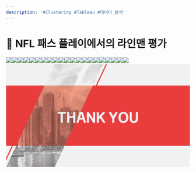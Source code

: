 ```yaml
---
description: '#Clustering #Tableau #데이터_분석'
---
```


# 🏉 NFL 패스 플레이에서의 라인맨 평가

![](<../../../../.gitbook/assets/NFL\_패스\_플레이에서의\_라인맨\_평가 0.png>)![](<../../../../.gitbook/assets/NFL\_패스\_플레이에서의\_라인맨\_평가 1.png>)![](<../../../../.gitbook/assets/NFL\_패스\_플레이에서의\_라인맨\_평가 2.png>)![](<../../../../.gitbook/assets/NFL\_패스\_플레이에서의\_라인맨\_평가 3.png>)![](<../../../../.gitbook/assets/NFL\_패스\_플레이에서의\_라인맨\_평가 4.png>)![](<../../../../.gitbook/assets/NFL\_패스\_플레이에서의\_라인맨\_평가 5.png>)![](<../../../../.gitbook/assets/NFL\_패스\_플레이에서의\_라인맨\_평가 6.png>)![](<../../../../.gitbook/assets/NFL\_패스\_플레이에서의\_라인맨\_평가 7.png>)![](<../../../../.gitbook/assets/NFL\_패스\_플레이에서의\_라인맨\_평가 8.png>)![](<../../../../.gitbook/assets/NFL\_패스\_플레이에서의\_라인맨\_평가 9.png>)![](<../../../../.gitbook/assets/NFL\_패스\_플레이에서의\_라인맨\_평가 10.png>)![](<../../../../.gitbook/assets/NFL\_패스\_플레이에서의\_라인맨\_평가 11.png>)![](<../../../../.gitbook/assets/NFL\_패스\_플레이에서의\_라인맨\_평가 12.png>)![](<../../../../.gitbook/assets/NFL\_패스\_플레이에서의\_라인맨\_평가 13.png>)![](<../../../../.gitbook/assets/NFL\_패스\_플레이에서의\_라인맨\_평가 14.png>)![](<../../../../.gitbook/assets/NFL\_패스\_플레이에서의\_라인맨\_평가 15.png>)![](<../../../../.gitbook/assets/NFL\_패스\_플레이에서의\_라인맨\_평가 16.png>)![](<../../../../.gitbook/assets/NFL\_패스\_플레이에서의\_라인맨\_평가 17.png>)![](<../../../../.gitbook/assets/NFL\_패스\_플레이에서의\_라인맨\_평가 18.png>)![](<../../../../.gitbook/assets/NFL\_패스\_플레이에서의\_라인맨\_평가 19.png>)![](<../../../../.gitbook/assets/NFL\_패스\_플레이에서의\_라인맨\_평가 20.png>)![](<../../../../.gitbook/assets/image (2).png>)
